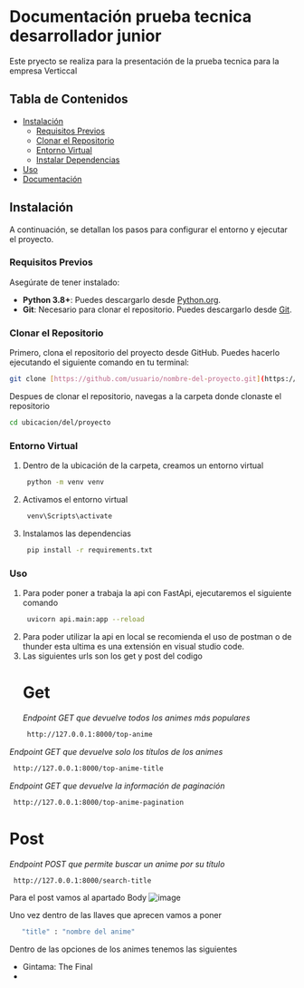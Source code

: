 # Documentación prueba tecnica desarrollador junior

Este pryecto se realiza para la presentación de la prueba tecnica para la empresa Verticcal

## Tabla de Contenidos

- [Instalación](#instalación)
  - [Requisitos Previos](#requisitos-previos)
  - [Clonar el Repositorio](#clonar-el-repositorio)
  - [Entorno Virtual](#entorno-virtual)
  - [Instalar Dependencias](#instalar-dependencias)
- [Uso](#uso)
- [Documentación](#documentación)

## Instalación

A continuación, se detallan los pasos para configurar el entorno y ejecutar el proyecto.

### Requisitos Previos

Asegúrate de tener instalado:

- **Python 3.8+**: Puedes descargarlo desde [Python.org](https://www.python.org/downloads/).
- **Git**: Necesario para clonar el repositorio. Puedes descargarlo desde [Git](https://git-scm.com/).

### Clonar el Repositorio

Primero, clona el repositorio del proyecto desde GitHub. Puedes hacerlo ejecutando el siguiente comando en tu terminal:

```sh
git clone [https://github.com/usuario/nombre-del-proyecto.git](https://github.com/S4MU3L-ROM/Prueba-Tecnica.git)
```

Despues de clonar el repositorio, navegas a la carpeta donde clonaste el repositorio
```sh
cd ubicacion/del/proyecto
```
### Entorno Virtual
1. Dentro de la ubicación de la carpeta, creamos un entorno virtual
   ```sh
    python -m venv venv
   ```
2. Activamos el entorno virtual
   ```sh
    venv\Scripts\activate
   ```
3. Instalamos las dependencias
   ```sh
    pip install -r requirements.txt
   ```
### Uso
1. Para poder poner a trabaja la api con FastApi, ejecutaremos el siguiente comando
   ```sh
    uvicorn api.main:app --reload
   ```
2. Para poder utilizar la api en local se recomienda el uso de postman o de thunder esta ultima es una extensión en visual studio code.
3. Las siguientes urls son los get y post del codigo
   # Get
   *Endpoint GET que devuelve todos los animes más populares*
   ```sh
    http://127.0.0.1:8000/top-anime
   ```
  *Endpoint GET que devuelve solo los títulos de los animes*
   ```sh
    http://127.0.0.1:8000/top-anime-title
   ```
   *Endpoint GET que devuelve la información de paginación*
   ```sh
    http://127.0.0.1:8000/top-anime-pagination
   ```
  # Post
  *Endpoint POST que permite buscar un anime por su título*
   ```sh
    http://127.0.0.1:8000/search-title
   ```
  Para el post vamos al apartado Body
  ![image](https://github.com/user-attachments/assets/8950990d-2f93-45b5-892d-fde6b043e94f)

  Uno vez dentro de las llaves que aprecen vamos a poner
   ```sh
      "title" : "nombre del anime"
   ```
   Dentro de las opciones de los animes tenemos las siguientes
   - Gintama: The Final
   - 
